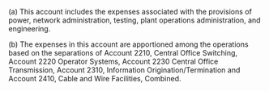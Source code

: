 (a) This account includes the expenses associated with the provisions of power, network administration, testing, plant operations administration, and engineering.

(b) The expenses in this account are apportioned among the operations based on the separations of Account 2210, Central Office Switching, Account 2220 Operator Systems, Account 2230 Central Office Transmission, Account 2310, Information Origination/Termination and Account 2410, Cable and Wire Facilities, Combined.

